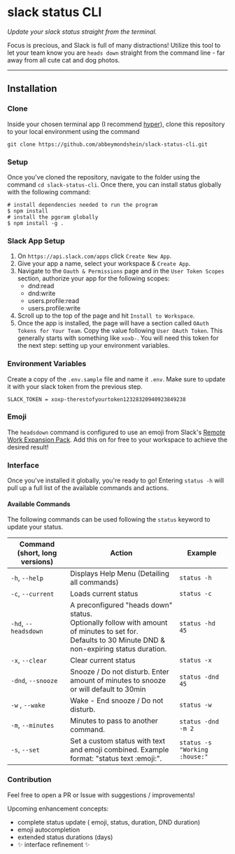 # slack status CLI

_Update your slack status straight from the terminal._

Focus is precious, and Slack is full of many distractions! Utilize this tool to let your team know you are `heads down` straight from the command line - far away from all cute cat and dog photos.

---

## Installation

### Clone

Inside your chosen terminal app (I recommend [hyper](https://hyper.is/)), clone this repository to your local environment using the command

`git clone https://github.com/abbeymondshein/slack-status-cli.git`

### Setup

Once you've cloned the repository, navigate to the folder using the command `cd slack-status-cli`. Once there, you can install status globally with the following command:

```shell
# install dependencies needed to run the program 
$ npm install 
# install the pgoram globally 
$ npm install -g .
```

### Slack App Setup

1. On `https://api.slack.com/apps` click `Create New App`.
2. Give your app a name, select your workspace & `Create App`.
3. Navigate to the `Oauth & Permissions` page and in the `User Token Scopes` section, authorize your app for the following scopes:
   - dnd:read
   - dnd:write
   - users.profile:read
   - users.profile:write
4. Scroll up to the top of the page and hit `Install to Workspace`.
5. Once the app is installed, the page will have a section called `OAuth Tokens for Your Team`. Copy the value following `User OAuth Token`. This generally starts with something like `xoxb-`. You will need this token for the next step: setting up your environment variables.

### Environment Variables

Create a copy of the `.env.sample` file and name it `.env`. Make sure to update it with your slack token from the previous step.

```
SLACK_TOKEN = xoxp-therestofyourtoken12328320940923849238
```

### Emoji

The `headsdown` command is configured to use an emoji from Slack's [Remote Work Expansion Pack](https://slack.com/blog/collaboration/new-emoji-pack-to-help-with-your-remote-work-balance). Add this on for free to your workspace to achieve the desired result!

### Interface

Once you've installed it globally, you're ready to go! Entering `status -h` will pull up a full list of the available commands and actions.

#### Available Commands

The following commands can be used following the `status` keyword to update your status.

| Command (short, long versions) | Action                                                                                                                                                       | Example                     |
| ------------------------------ | ------------------------------------------------------------------------------------------------------------------------------------------------------------ | --------------------------- |
| `-h`, `--help`                 | Displays Help Menu (Detailing all commands)                                                                                                                  | `status -h`                 |
| `-c`, `--current`              | Loads current status                                                                                                                                         | `status -c`                 |
| `-hd`, `--headsdown`           | A preconfigured "heads down" status. <br> Optionally follow with amount of minutes to set for.<br> Defaults to 30 Minute DND & non-expiring status duration. | `status -hd 45`             |
| `-x`, `--clear`                | Clear current status                                                                                                                                         | `status -x`                 |
| `-dnd`, `--snooze`             | Snooze / Do not disturb. Enter amount of minutes to snooze or will default to 30min                                                                          | `status -dnd 45`            |
| `-w` , `--wake`                | Wake - End snooze / Do not disturb.                                                                                                                          | `status -w`                 |
| `-m`, `--minutes`              | Minutes to pass to another command.                                                                                                                          | `status -dnd -m 2`          |
| `-s`, `--set`                  | Set a custom status with text and emoji combined. Example format: "status text :emoji:".                                                                     | `status -s "Working :house:"` |


### Contribution

Feel free to open a PR or Issue with suggestions / improvements!

Upcoming enhancement concepts:

- complete status update ( emoji, status, duration, DND duration)
- emoji autocompletion
- extended status durations (days)
- ✨ interface refinement ✨
